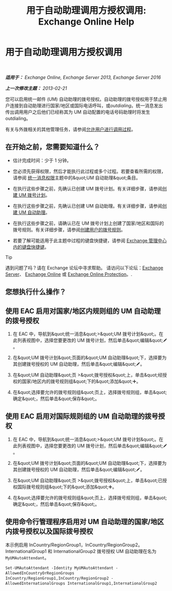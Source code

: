 ﻿---
title: '用于自动助理调用方授权调用: Exchange Online Help'
TOCTitle: 用于自动助理调用方授权调用
ms:assetid: c6c94fad-64df-44aa-a198-980f017ef716
ms:mtpsurl: https://technet.microsoft.com/zh-cn/library/Bb691238(v=EXCHG.150)
ms:contentKeyID: 51408274
ms.date: 05/23/2018
mtps_version: v=EXCHG.150
ms.translationtype: MT
---

# 用于自动助理调用方授权调用

 

_**适用于：** Exchange Online, Exchange Server 2013, Exchange Server 2016_

_**上一次修改主题：** 2013-02-21_

您可以启用统一邮件 (UM) 自动助理的拨号授权。自动助理的拨号授权用于禁止用户连接到自动助理进行国家/地区或国际电话呼叫，或*outdialing*。统一消息发出传出调用用户之后他们已经称其为 UM 自动配置的电话号码助理时将发生 outdialing。

有关与外拨相关的其他管理任务，请参阅[允许用户进行调用过程](allowing-users-to-make-calls-procedures-exchange-2013-help.md)。

## 在开始之前，您需要知道什么？

  - 估计完成时间：少于 1 分钟。

  - 您必须先获得权限，然后才能执行此过程或多个过程。若要查看所需的权限，请参阅 [统一消息权限](unified-messaging-permissions-exchange-2013-help.md)主题中的\&quot;UM 自动助理\&quot;条目。

  - 在执行这些步骤之前，先确认已创建 UM 拨号计划。有关详细步骤，请参阅[创建 UM 拨号计划](create-a-um-dial-plan-exchange-2013-help.md)。

  - 在执行这些步骤之前，先确认已创建 UM 自动助理。有关详细步骤，请参阅[创建 UM 自动助理](create-a-um-auto-attendant-exchange-2013-help.md)。

  - 在执行这些步骤之前，请确认已在 UM 拨号计划上创建了国家/地区和国际的拨号规则。有关详细步骤，请参阅[创建用户的拨号规则](create-dialing-rules-for-users-exchange-2013-help.md)。

  - 若要了解可能适用于此主题中过程的键盘快捷键，请参阅 [Exchange 管理中心内的键盘快捷键](keyboard-shortcuts-in-the-exchange-admin-center-exchange-online-protection-help.md)。

> [!TIP]  
> 遇到问题了吗？请在 Exchange 论坛中寻求帮助。 请访问以下论坛：<a href="https://go.microsoft.com/fwlink/p/?linkid=60612">Exchange Server</a>、 <a href="https://go.microsoft.com/fwlink/p/?linkid=267542">Exchange Online</a> 或 <a href="https://go.microsoft.com/fwlink/p/?linkid=285351">Exchange Online Protection</a>。.


## 您想执行什么操作？

## 使用 EAC 启用对国家/地区内规则组的 UM 自动助理的拨号授权

1.  在 EAC 中，导航到\&quot;统一消息\&quot;\>\&quot;UM 拨号计划\&quot;。在此列表视图中，选择您要更改的 UM 拨号计划，然后单击\&quot;编辑\&quot;![编辑图标](images/Bb124582.6f53ccb2-1f13-4c02-bea0-30690e6ea71d(EXCHG.150).gif "编辑图标")。

2.  在\&quot;UM 拨号计划\&quot;页面的\&quot;UM 自动助理\&quot;下，选择要为其创建拨号授权的 UM 自动助理，然后单击\&quot;编辑\&quot;![编辑图标](images/Bb124582.6f53ccb2-1f13-4c02-bea0-30690e6ea71d(EXCHG.150).gif "编辑图标")。

3.  在\&quot;UM 自动助理\&quot;页 \>\&quot;拨号授权\&quot;上，单击\&quot;经授权的国家/地区内的拨号规则组\&quot;下的\&quot;添加\&quot;![添加图标](images/JJ218640.c1e75329-d6d7-4073-a27d-498590bbb558(EXCHG.150).gif "添加图标")。

4.  在\&quot;选择要允许的拨号规则组\&quot;页上，选择拨号规则组，单击\&quot;确定\&quot;，然后单击\&quot;保存\&quot;。

## 使用 EAC 启用对国际规则组的 UM 自动助理的拨号授权

1.  在 EAC 中，导航到\&quot;统一消息\&quot;\>\&quot;UM 拨号计划\&quot;。在此列表视图中，选择您要更改的 UM 拨号计划，然后单击\&quot;编辑\&quot;![编辑图标](images/Bb124582.6f53ccb2-1f13-4c02-bea0-30690e6ea71d(EXCHG.150).gif "编辑图标")。

2.  在\&quot;UM 拨号计划\&quot;页面的\&quot;UM 自动助理\&quot;下，选择要为其创建拨号授权的 UM 自动助理，然后单击\&quot;编辑\&quot;![编辑图标](images/Bb124582.6f53ccb2-1f13-4c02-bea0-30690e6ea71d(EXCHG.150).gif "编辑图标")。

3.  在\&quot;UM 自动助理\&quot;页 \>\&quot;拨号授权\&quot;上，单击\&quot;已授权国际拨号规则组\&quot;下的\&quot;添加\&quot;![添加图标](images/JJ218640.c1e75329-d6d7-4073-a27d-498590bbb558(EXCHG.150).gif "添加图标")。

4.  在\&quot;选择要允许的拨号规则组\&quot;页上，选择拨号规则组，单击\&quot;确定\&quot;，然后单击\&quot;保存\&quot;。

## 使用命令行管理程序启用对 UM 自动助理的国家/地区内拨号授权以及国际拨号授权

本示例启用 InCountry/RegionGroup1，InCountry/RegionGroup2。InternationalGroup1 和 InternationalGroup2 拨号授权 UM 自动助理在名为`MyUMAutoAttendant`。

    Set-UMAutoAttendant -Identity MyUMAutoAttendant -AllowedInCountryOrRegionGroups InCountry/RegionGroup1,InCountry/RegionGroup2 -AllowedInternationalGroups InternationalGroup1,InternationalGroup2

